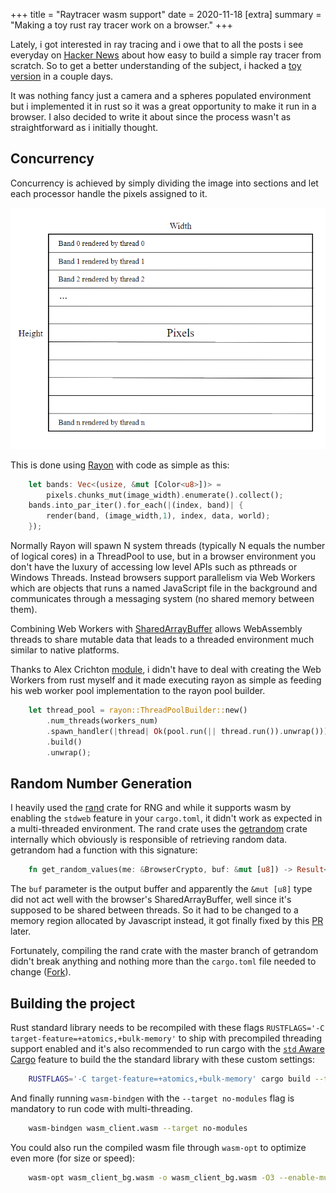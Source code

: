 +++
title = "Raytracer wasm support"
date = 2020-11-18
[extra]
summary = "Making a toy rust ray tracer work on a browser."
+++

Lately, i got interested in ray tracing and i owe that to all the posts i see
everyday on [Hacker News](https://news.ycombinator.com) about how easy 
to build a simple ray tracer from scratch. So to get a better understanding 
of the subject, i hacked a [toy version](https://github.com/KiKoS0/ray-tracer) 
in a couple days. 

It was nothing fancy just a camera and a spheres populated 
environment but i implemented it in rust so it was a great opportunity to make it 
run in a browser. I also decided to write it about since the process wasn't as 
straightforward as i initially thought.

## Concurrency

Concurrency is achieved by simply dividing the image into sections and let each
processor handle the pixels assigned to it. 

![pixel bands image](bands.png)

This is done using [Rayon](https://github.com/rayon-rs/rayon)
with code as simple as this:

``` rust
    let bands: Vec<(usize, &mut [Color<u8>])> =
        pixels.chunks_mut(image_width).enumerate().collect();
    bands.into_par_iter().for_each(|(index, band)| {
        render(band, (image_width,1), index, data, world);
    });
```

Normally Rayon will spawn N system threads (typically N equals the number of logical cores)
in a ThreadPool to use, but in a browser environment you don't have the luxury of accessing low level 
APIs such as pthreads or Windows Threads. Instead browsers support parallelism via Web Workers which are
objects that runs a named JavaScript file in the background and communicates through a messaging system
(no shared memory between them).

Combining Web Workers with 
[SharedArrayBuffer](https://developer.mozilla.org/en-US/docs/Web/JavaScript/Reference/Global_Objects/SharedArrayBuffer)
allows WebAssembly threads to share mutable data that leads to a threaded environment much similar
to native platforms.

Thanks to Alex Crichton [module](https://github.com/rustwasm/wasm-bindgen/blob/master/examples/raytrace-parallel/src/pool.rs),
i didn't have to deal with creating the Web Workers from rust myself and it made executing rayon
as simple as feeding his web worker pool implementation to the rayon pool builder. 

``` rust
    let thread_pool = rayon::ThreadPoolBuilder::new()
        .num_threads(workers_num)
        .spawn_handler(|thread| Ok(pool.run(|| thread.run()).unwrap()))
        .build()
        .unwrap();
```

## Random Number Generation

I heavily used the [rand](https://github.com/rust-random/rand) crate for RNG and while
it supports wasm by enabling the ```stdweb``` feature in your ```cargo.toml```, it didn't
work as expected in a multi-threaded environment. The rand crate uses the 
[getrandom](https://github.com/rust-random/getrandom) crate internally which obviously 
is responsible of retrieving random data. getrandom had a function with this signature:
``` rust
    fn get_random_values(me: &BrowserCrypto, buf: &mut [u8]) -> Result<(), JsValue>
``` 
The ```buf```  parameter is the output buffer and apparently the ```&mut [u8]``` type did not act well
with the browser's SharedArrayBuffer, well since it's supposed to be shared between threads.
So it had to be changed to a memory region allocated by Javascript instead, it got finally fixed by this 
[PR](https://github.com/rust-random/getrandom/pull/165) later. 

Fortunately, compiling the rand crate with the master branch of getrandom didn't break anything
and nothing more than the ```cargo.toml``` file needed to change ([Fork](https://github.com/KiKoS0/rand)).

## Building the project

Rust standard library needs to be recompiled with these flags
```RUSTFLAGS='-C target-feature=+atomics,+bulk-memory'``` to ship with precompiled threading support enabled and it's also 
recommended to run cargo with the [```std```  Aware Cargo](https://github.com/rust-lang/wg-cargo-std-aware) feature to build the the standard library with these custom settings:
``` bash
    RUSTFLAGS='-C target-feature=+atomics,+bulk-memory' cargo build --target wasm32-unknown-unknown --release -Z build-std=panic_abort,std
```
And finally running ```wasm-bindgen``` with the ```--target no-modules``` flag is mandatory to run code
with multi-threading.

``` bash
    wasm-bindgen wasm_client.wasm --target no-modules
```

You could also run the compiled wasm file through  ```wasm-opt```
to optimize even more (for size or speed):

``` bash
    wasm-opt wasm_client_bg.wasm -o wasm_client_bg.wasm -O3 --enable-mutable-globals --detect-features
```
